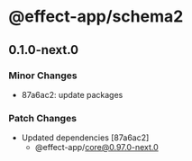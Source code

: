 # @effect-app/schema2

## 0.1.0-next.0

### Minor Changes

- 87a6ac2: update packages

### Patch Changes

- Updated dependencies [87a6ac2]
  - @effect-app/core@0.97.0-next.0
